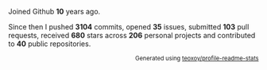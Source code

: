 Joined Github **10** years ago.

Since then I pushed **3104** commits, opened **35** issues, submitted **103** pull requests, received **680** stars across **206** personal projects and contributed to **40** public repositories.

<p align="right"><sub>Generated using <a href="https://github.com/marketplace/actions/profile-readme-stats">teoxoy/profile-readme-stats</a></sub></p>
